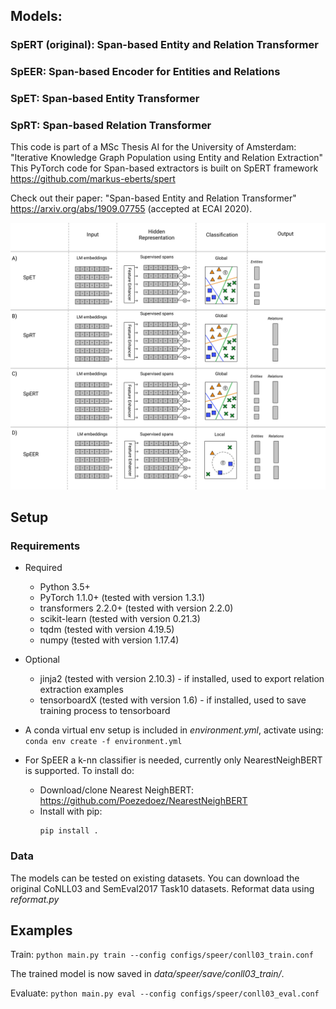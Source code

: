 ## Models:
### SpERT (original): Span-based Entity and Relation Transformer
### SpEER: Span-based Encoder for Entities and Relations
### SpET: Span-based Entity Transformer
### SpRT: Span-based Relation Transformer

This code is part of a MSc Thesis AI for the University of Amsterdam: "Iterative Knowledge Graph Population using Entity and Relation Extraction"
This PyTorch code for Span-based extractors is built on SpERT framework https://github.com/markus-eberts/spert

Check out their paper: "Span-based Entity and Relation Transformer" https://arxiv.org/abs/1909.07755 (accepted at ECAI 2020).

![alt text](assets/Span_extractors.svg)

## Setup
### Requirements
- Required
  - Python 3.5+
  - PyTorch 1.1.0+ (tested with version 1.3.1)
  - transformers 2.2.0+ (tested with version 2.2.0)
  - scikit-learn (tested with version 0.21.3)
  - tqdm (tested with version 4.19.5)
  - numpy (tested with version 1.17.4)
- Optional
  - jinja2 (tested with version 2.10.3) - if installed, used to export relation extraction examples
  - tensorboardX (tested with version 1.6) - if installed, used to save training process to tensorboard
  
- A conda virtual env setup is included in _environment.yml_, activate using:
  ```conda env create -f environment.yml```
  
- For SpEER a k-nn classifier is needed, currently only NearestNeighBERT is supported. To install do:
  - Download/clone Nearest NeighBERT: https://github.com/Poezedoez/NearestNeighBERT
  - Install with pip:
     ```
    pip install .
    ```

### Data
The models can be tested on existing datasets. You can download the original CoNLL03 and SemEval2017 Task10 datasets.
Reformat data using _reformat.py_

## Examples
Train:
```python main.py train --config configs/speer/conll03_train.conf ```

The trained model is now saved in _data/speer/save/conll03_train/_.

Evaluate:
```python main.py eval --config configs/speer/conll03_eval.conf ```

